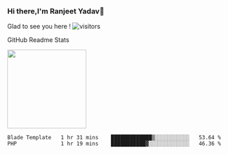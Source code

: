 ### Hi there,I'm Ranjeet Yadav👋

Glad to see you here ! ![visitors](https://visitor-badge.glitch.me/badge?page_id=${ranjeetproject}.${ranjeetproject.repo.id}) 

GitHub Readme Stats 

<img height="180em" src="https://github-readme-stats.vercel.app/api?username=ranjeetproject&show_icons=true&hide_border=true&&count_private=true&include_all_commits=true" />

<!--START_SECTION:waka-->
```text
Blade Template   1 hr 31 mins    █████████████▒░░░░░░░░░░░   53.64 % 
PHP              1 hr 19 mins    ███████████▓░░░░░░░░░░░░░   46.36 % 
```
<!--END_SECTION:waka-->
